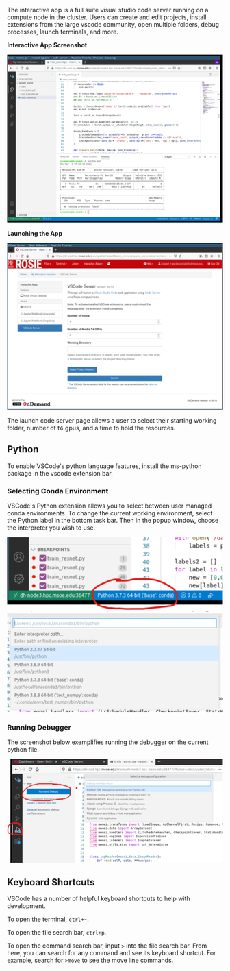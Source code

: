 The interactive app is a full suite visual studio code server running on a compute node in the cluster. Users can create and edit projects, install extensions from the large vscode community, open multiple folders, debug processes, launch terminals, and more.

**Interactive App Screenshot**

![Example](../_images/code_example.png)

**Launching the App**

![Interactive App](../_images/code_form.png)

The launch code server page allows a user to select their starting working folder, number of t4 gpus, and a time to hold the resources.

## Python

To enable VSCode's python language features, install the ms-python package in the vscode extension bar.

### Selecting Conda Environment

VSCode's Python extension allows you to select between user managed conda environments. To change the current working environment, select the Python label in the bottom task bar. Then in the popup window, choose the interpreter you wish to use.

![Opening Choose](../_images/code_select_python.png)
![Choose Window](../_images/code_view_python.png)

### Running Debugger

The screenshot below exemplifies running the debugger on the current python file.

![RunDebugger](../_images/code_run_debug.png)

## Keyboard Shortcuts

VSCode has a number of helpful keyboard shortcuts to help with development.

To open the terminal, `ctrl+~`.

To open the file search bar, `ctrl+p`.

To open the command search bar, input `>` into the file search bar. From here, you can search for any command and see its keyboard shortcut. For example, search for `>move` to see the move line commands.